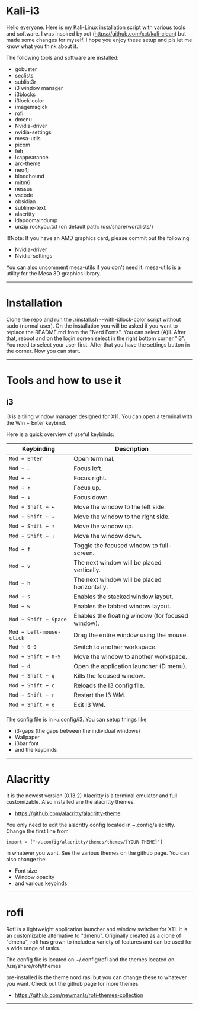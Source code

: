 # Kali-i3

Hello everyone. Here is my Kali-Linux installation script with various tools and software. 
I was inspired by xct (https://github.com/xct/kali-clean) but made some changes for myself.
I hope you enjoy these setup and pls let me know what you think about it. 

The following tools and software are installed:


- gobuster  	
- seclists
- sublist3r
- i3 window manager
- i3blocks
- i3lock-color
- imagemagick
- rofi
- dmenu
- Nvidia-driver
- nvidia-settings
- mesa-utils
- picom
- feh
- lxappearance
- arc-theme
- neo4j
- bloodhound
- mitm6
- nessus
- vscode
- obsidian
- sublime-text
- alacritty
- ldapdomaindump
- unzip rockyou.txt (on default path: /usr/share/wordlists/)



!!!Note: If you have an AMD graphics card, please commit out the following:

- Nvidia-driver
- Nvidia-settings



You can also uncomment mesa-utils if you don't need it.
mesa-utils is a utility for the Mesa 3D graphics library.

---


# Installation

Clone the repo and run the ./install.sh --with-i3lock-color script without sudo (normal user).
On the installation you will be asked if you want to replace the README.md from the "Nerd Fonts". You can select (A)ll.
After that, reboot and on the login screen select in the right bottom corner "i3".
You need to select your user first. After that you have the settings button in the corner.
Now you can start.

---


# Tools and how to use it

## i3

i3 is a tiling window manager designed for X11. 
You can open a terminal with the Win + Enter keybind.

Here is a quick overview of useful keybinds:

| Keybinding               | Description                                       |
| ------------------------ | ------------------------------------------------- |
| `Mod + Enter`            | Open terminal.                                    |
| `Mod + ←`                | Focus left.                                       |
| `Mod + →`                | Focus right.                                      |
| `Mod + ↑`                | Focus up.                                         |
| `Mod + ↓`                | Focus down.                                       |
| `Mod + Shift + ←`        | Move the window to the left side.                 |
| `Mod + Shift + →`        | Move the window to the right side.                |
| `Mod + Shift + ↑`        | Move the window up.                               |
| `Mod + Shift + ↓`        | Move the window down.                             |
| `Mod + f`                | Toggle the focused window to full-screen.         |
| `Mod + v`                | The next window will be placed vertically.        |
| `Mod + h`                | The next window will be placed horizontally.      |
| `Mod + s`                | Enables the stacked window layout.                |
| `Mod + w`                | Enables the tabbed window layout.                 |
| `Mod + Shift + Space`    | Enables the floating window (for focused window). |
| `Mod + Left-mouse-click` | Drag the entire window using the mouse.           |
| `Mod + 0-9`              | Switch to another workspace.                      |
| `Mod + Shift + 0-9`      | Move the window to another workspace.             |
| `Mod + d`                | Open the application launcher (D menu).           |
| `Mod + Shift + q`        | Kills the focused window.                         |
| `Mod + Shift + c`        | Reloads the I3 config file.                       |
| `Mod + Shift + r`        | Restart the I3 WM.                                |
| `Mod + Shift + e`        | Exit I3 WM.                                       |


The config file is in ~/.config/i3. You can setup things like 

- i3-gaps (the gaps between the individual windows)
- Wallpaper
- i3bar font
- and the keybinds

---


# Alacritty

It is the newest version (0.13.2) 
Alacritty is a terminal emulator and full customizable.
Also installed are the alacritty themes. 

- https://github.com/alacritty/alacritty-theme
 
You only need to edit the alacritty config located in ~.config/alacritty.
Change the first line from 

	import = ["~/.config/alacritty/themes/themes/[YOUR-THEME]"]

in whatever you want. 
See the various themes on the github page.
You can also change the: 

- Font size 
- Window opacity
- and various keybinds

---


# rofi 

Rofi is a lightweight application launcher and window switcher for X11.
It is an customizable alternative to "dmenu". Originally created as a clone of "dmenu", rofi has grown to include a variety of features 
and can be used for a wide range of tasks.

The config file is located on ~/.config/rofi 
and the themes located on     /usr/share/rofi/themes

pre-installed is the theme nord.rasi but you can change these to whatever you want.
Check out the github page for more themes

- https://github.com/newmanls/rofi-themes-collection

---





































